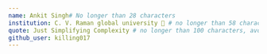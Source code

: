 ```yaml
---
name: Ankit Singh# No longer than 28 characters
institution: C. V. Raman global university 🚩 # no longer than 58 characters
quote: Just Simplifying Complexity # no longer than 100 characters, avoid using quotes(") to guarantee the format remains the same.
github_user: killing017
---
```

